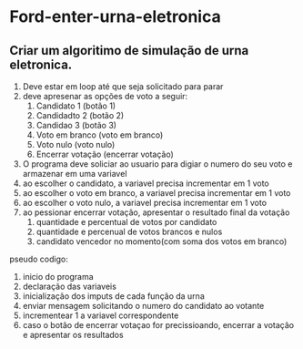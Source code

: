 # Ford-enter-urna-eletronica

## Criar um algoritimo de simulação de urna eletronica.

1. Deve estar em loop até que seja solicitado para parar
2. deve apresenar as opções de voto a seguir:
     1. Candidato 1 (botão 1)
     2. Candidadto 2 (botão 2)
     3. Candidao 3 (botão 3)
     4. Voto em branco (voto em branco)
     5. Voto nulo (voto nulo)
     6. Encerrar votação (encerrar votação)
3. O programa deve soliciar ao usuario para digiar o numero do seu voto e armazenar em uma variavel
4. ao escolher o candidato, a variavel precisa incrementar em 1 voto
5. ao escolher o voto em branco, a variavel precisa incrementar em 1 voto
6. ao escolher o voto nulo, a variavel precisa incrementar em 1 voto
7. ao pessionar encerrar votação, apresentar o resultado final da votação
     1. quantidade e percentual de votos por candidato
     2. quantidade e percenual de votos brancos e nulos
     3. candidato vencedor no momento(com soma dos votos em branco)

pseudo codigo:

1. inicio do programa
2. declaração das variaveis
3. inicialização dos imputs de cada função da urna
4. enviar mensagem solicitando o numero do candidato ao votante
5. incrementear 1 a variavel correspondente
6. caso o botão de encerrar votaçao for precissioando, encerrar a votação e apresentar os resultados
